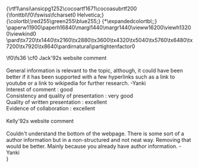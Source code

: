 {\rtf1\ansi\ansicpg1252\cocoartf1671\cocoasubrtf200
{\fonttbl\f0\fswiss\fcharset0 Helvetica;}
{\colortbl;\red255\green255\blue255;}
{\*\expandedcolortbl;;}
\paperw11900\paperh16840\margl1440\margr1440\vieww16200\viewh13200\viewkind0
\pard\tx720\tx1440\tx2160\tx2880\tx3600\tx4320\tx5040\tx5760\tx6480\tx7200\tx7920\tx8640\pardirnatural\partightenfactor0

\f0\fs36 \cf0 Jack\'92s website comment\
\
General information is relevant to the topic, although, it could have been better if it has been supported with a few hyperlinks such as a link to youtube or a link to wikipedia for further research. -Yanki\
Interest of comment : good\
Consistency and quality of presentation : very good\
Quality of written presentation : excellent\
Evidence of collaboration : excellent\
\
Kelly\'92s website comment\
\
Couldn't understand the bottom of the webpage. There is some sort of a author information but in a non-structured and not neat way. Removing that would be better. Mainly because you already have author information. -Yanki\
}